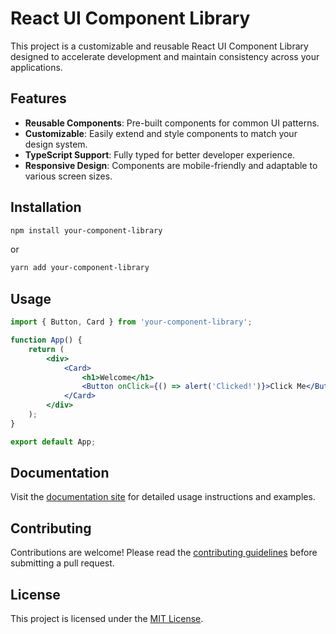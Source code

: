 # React UI Component Library

This project is a customizable and reusable React UI Component Library designed to accelerate development and maintain consistency across your applications.

## Features

- **Reusable Components**: Pre-built components for common UI patterns.
- **Customizable**: Easily extend and style components to match your design system.
- **TypeScript Support**: Fully typed for better developer experience.
- **Responsive Design**: Components are mobile-friendly and adaptable to various screen sizes.

## Installation

```bash
npm install your-component-library
```

or

```bash
yarn add your-component-library
```

## Usage

```jsx
import { Button, Card } from 'your-component-library';

function App() {
    return (
        <div>
            <Card>
                <h1>Welcome</h1>
                <Button onClick={() => alert('Clicked!')}>Click Me</Button>
            </Card>
        </div>
    );
}

export default App;
```

## Documentation

Visit the [documentation site](#) for detailed usage instructions and examples.

## Contributing

Contributions are welcome! Please read the [contributing guidelines](CONTRIBUTING.md) before submitting a pull request.

## License

This project is licensed under the [MIT License](LICENSE).